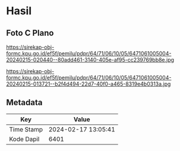 # Hasil

## Foto C Plano

https://sirekap-obj-formc.kpu.go.id/ef5f/pemilu/pdpr/64/71/06/10/05/6471061005004-20240215-020440--80add461-3140-405e-af95-cc239769bb8e.jpg

https://sirekap-obj-formc.kpu.go.id/ef5f/pemilu/pdpr/64/71/06/10/05/6471061005004-20240215-013721--b2f4d494-22d7-40f0-a465-8319e4b0313a.jpg


## Metadata

| Key        | Value               |
| ---------- | ------------------- |
| Time Stamp | 2024-02-17 13:05:41 |
| Kode Dapil | 6401                |



